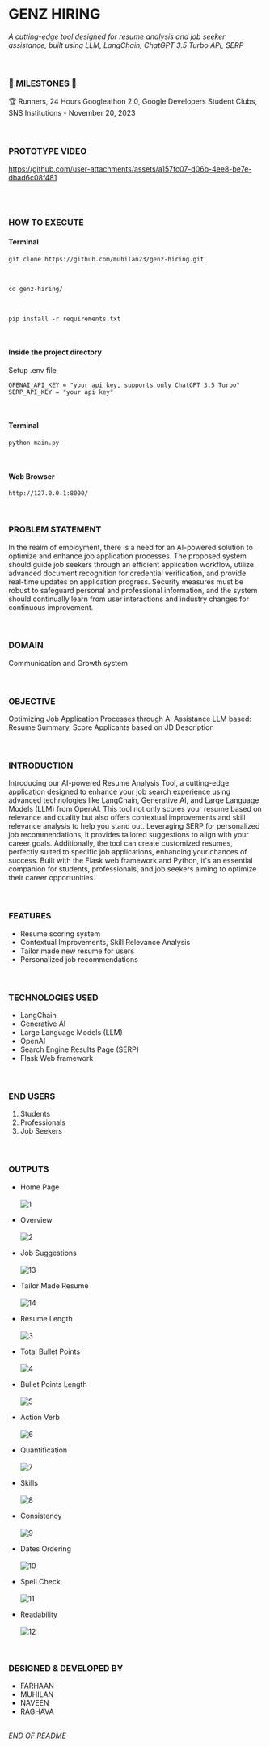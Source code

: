 # GENZ HIRING

_A cutting-edge tool designed for resume analysis and job seeker assistance, built using LLM, LangChain, ChatGPT 3.5 Turbo API, SERP_
<br><br><br>

### 🌟 MILESTONES 🌟

🏆 Runners, 24 Hours Googleathon 2.0, Google Developers Student Clubs, SNS Institutions - November 20, 2023
<br><br><br>

### PROTOTYPE VIDEO




https://github.com/user-attachments/assets/a157fc07-d06b-4ee8-be7e-dbad6c08f481


<br><br>

### HOW TO EXECUTE

#### Terminal

```
git clone https://github.com/muhilan23/genz-hiring.git
```

<br>

```
cd genz-hiring/
```

<br>

```
pip install -r requirements.txt
```

<br>

#### Inside the project directory

Setup .env file

```
OPENAI_API_KEY = "your api key, supports only ChatGPT 3.5 Turbo"
SERP_API_KEY = "your api key"
```

<br>

#### Terminal

```
python main.py
```

<br>

#### Web Browser

```
http://127.0.0.1:8000/
```

<br>

### PROBLEM STATEMENT

In the realm of employment, there is a need for an AI-powered solution to optimize and enhance job application processes. The proposed system should guide job seekers through an efficient application workflow, utilize advanced document recognition for credential verification, and provide real-time updates on application progress. Security measures must be robust to safeguard personal and professional information, and the system should continually learn from user interactions and industry changes for continuous improvement.
<br><br><br>

### DOMAIN

Communication and Growth system
<br><br><br>

### OBJECTIVE

Optimizing Job Application Processes through AI Assistance LLM based: Resume Summary, Score Applicants based on JD Description
<br><br><br>

### INTRODUCTION

Introducing our AI-powered Resume Analysis Tool, a cutting-edge application designed to enhance your job search experience using advanced technologies like LangChain, Generative AI, and Large Language Models (LLM) from OpenAI. This tool not only scores your resume based on relevance and quality but also offers contextual improvements and skill relevance analysis to help you stand out. Leveraging SERP for personalized job recommendations, it provides tailored suggestions to align with your career goals. Additionally, the tool can create customized resumes, perfectly suited to specific job applications, enhancing your chances of success. Built with the Flask web framework and Python, it's an essential companion for students, professionals, and job seekers aiming to optimize their career opportunities.
<br><br><br>

### FEATURES

- Resume scoring system <br>
- Contextual Improvements, Skill Relevance Analysis <br>
- Tailor made new resume for users <br>
- Personalized job recommendations
  <br><br><br>

### TECHNOLOGIES USED

- LangChain <br>
- Generative AI <br>
- Large Language Models (LLM) <br>
- OpenAI <br>
- Search Engine Results Page (SERP) <br>
- Flask Web framework
  <br><br><br>

### END USERS

1. Students
2. Professionals
3. Job Seekers
   <br><br><br>

### OUTPUTS

- Home Page <br><br>
  ![1](./outputs/images/1.png)

- Overview <br><br>
  ![2](./outputs/images/2.png)

- Job Suggestions <br><br>
  ![13](./outputs/images/13.png)

- Tailor Made Resume <br><br>
  ![14](./outputs/images/14.png)

- Resume Length <br><br>
  ![3](./outputs/images/3.png)

- Total Bullet Points <br><br>
  ![4](./outputs/images/4.png)

- Bullet Points Length <br><br>
  ![5](./outputs/images/5.png)

- Action Verb <br><br>
  ![6](./outputs/images/6.png)

- Quantification <br><br>
  ![7](./outputs/images/7.png)

- Skills <br><br>
  ![8](./outputs/images/8.png)

- Consistency <br><br>
  ![9](./outputs/images/9.png)

- Dates Ordering <br><br>
  ![10](./outputs/images/10.png)

- Spell Check <br><br>
  ![11](./outputs/images/11.png)

- Readability <br><br>
  ![12](./outputs/images/12.png)

<br>

### DESIGNED & DEVELOPED BY

- FARHAAN
- MUHILAN
- NAVEEN
- RAGHAVA
  <br><br>

_END OF README_
